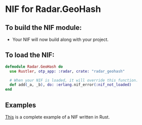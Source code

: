 # NIF for Radar.GeoHash

## To build the NIF module:

- Your NIF will now build along with your project.

## To load the NIF:

```elixir
defmodule Radar.GeoHash do
  use Rustler, otp_app: :radar, crate: "radar_geohash"

  # When your NIF is loaded, it will override this function.
  def add(_a, _b), do: :erlang.nif_error(:nif_not_loaded)
end
```

## Examples

[This](https://github.com/rusterlium/NifIo) is a complete example of a NIF written in Rust.
